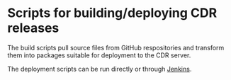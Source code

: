 # Scripts for building/deploying CDR releases

The build scripts pull source files from GitHub respositories
and transform them into packages suitable for deployment to
the CDR server.

The deployment scripts can be run directly or through
[Jenkins](https://jenkins.io/).
